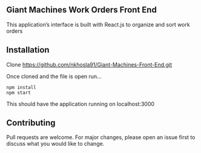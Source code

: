 ## Giant Machines Work Orders Front End

This application’s interface is built with React.js to organize and sort work orders

## Installation

Clone https://github.com/nkhosla91/Giant-Machines-Front-End.git

Once cloned and the file is open run…

```
npm install
npm start
```
This should have the application running on localhost:3000

## Contributing
Pull requests are welcome. For major changes, please open an issue first to discuss what you would like to change.
